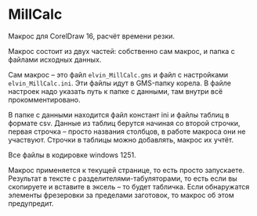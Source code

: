 # MillCalc
Макрос для CorelDraw 16, расчёт времени резки.

Макрос состоит из двух частей: собственно сам макрос, и папка с файлами исходных данных.

Сам макрос – это файл `elvin_MillCalc.gms` и файл с настройками `elvin_MillCalc.ini`. Эти файлы идут в GMS-папку корела. В файле настроек надо указать путь к папке с данными, там внутри всё прокомментировано.

В папке с данными находится файл констант ini и файлы таблиц в формате csv. Данные из таблиц берутся начиная со второй строчки, первая строчка – просто названия столбцов, в работе макроса они не участвуют. Строчки в таблицы можно добавлять, макрос их учтёт.

Все файлы в кодировке windows 1251.

Макрос применяется к текущей странице, то есть просто запускаете.
Результат в тексте с разделителями-табуляторами, то есть если вы скопируете и вставите в эксель – то будет табличка.
Если обнаружатся элементы фрезеровки за пределами заготовок, то макрос об этом предупредит.
